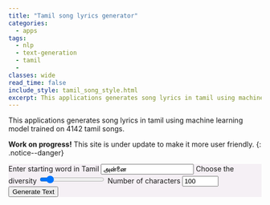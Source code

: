 ```yaml
---
title: "Tamil song lyrics generator"
categories:
  - apps
tags:
  - nlp
  - text-generation
  - tamil
  -
classes: wide
read_time: false
include_style: tamil_song_style.html
excerpt: This applications generates song lyrics in tamil using machine learning model trained on 4142 tamil songs.
---
```

<p>This applications generates song lyrics in tamil using machine learning model trained on 4142 tamil songs.</p>

**Work on progress!** This site is under update to make it more user friendly.
{: .notice--danger}

<div class="row" >
  <div class="column side" style="background-color:#f5f0f5">
    Enter starting word in Tamil <input type="text" value="அன்னை " id="startText">
    Choose the diversity <input type="range" id="diversity" class="form-control-range" min="0.1" max="1" step="0.1" value="0.2">
    <label for="quantity">Number of characters</label>
    <input type="number" id="quantity" name="quantity" min="50" max="5000" value="100">
    <input type="button" onclick="generateLyrics()" class="btn btn--info" value="Generate Text">
  </div>
  <div class="column middle" >
    <p id="output"></p>
  </div>
</div>
<script src="https://cdn.jsdelivr.net/npm/@tensorflow/tfjs@1.5.2/dist/tf.min.js"></script>
<script src="/assets/models/fullsongs_model_working/char_idx_converter.js"></script>
<script src="/assets/js/util.js"></script>
<script>

		tf.loadLayersModel('/assets/models/fullsongs_model_working/model.json').then(function(model) {
	      window.model = model;
	    });
    function generateLyrics(){
      var element = document.getElementById('output')
      var generatedString=""
      if(window.model){
          var textbox = document.getElementById("startText")
          var diversity = document.getElementById("diversity")
          var quantity = document.getElementById("quantity")
          generatedString = generate_text(element, window.model, textbox.value, char2idx, idx2char, diversity.value, quantity.value)
        }
       else{
          generatedString="Model not loaded";
       }
       element.innerHTML = generatedString
    }
</script>